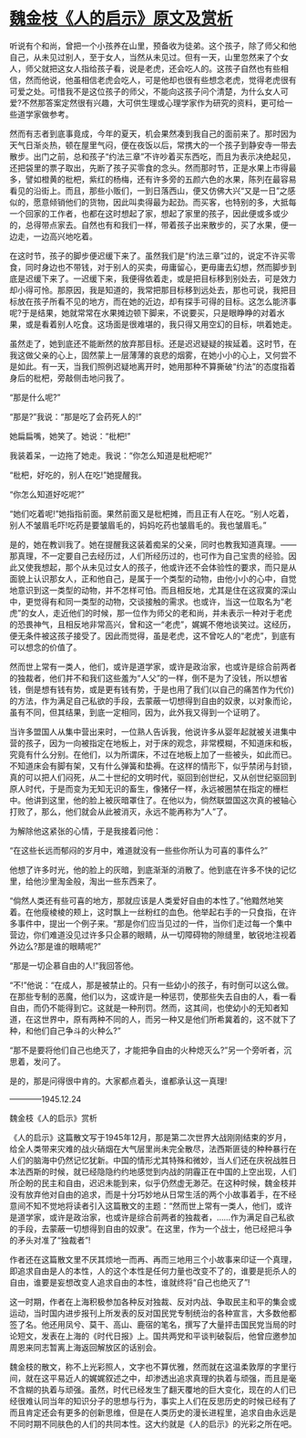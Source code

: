 # [魏金枝《人的启示》原文及赏析](https://www.vrrw.net/wx/9038.html)

听说有个和尚，曾把一个小孩养在山里，预备收为徒弟。这个孩子，除了师父和他自己，从未见过别人，至于女人，当然从未见过。但有一天，山里忽然来了个女人，师父就把这女人指给孩子看，说是老虎，还会吃人的。这孩子自然也有些相信，然而他说，他虽相信老虎会吃人，可是他却也很有些想念老虎，觉得老虎很有可爱之处。可惜我不是这位孩子的师父，不能向这孩子问个清楚，为什么女人可爱?不然那答案定然很有兴趣，大可供生理或心理学家作为研究的资料，更可给一些道学家做参考。

然而有志者到底事竟成，今年的夏天，机会果然凑到我自己的面前来了。那时因为天气日渐炎热，顿在屋里气闷，便在夜饭以后，常携大的一个孩子到静安寺一带去散步。出门之前，总和孩子“约法三章”不许吵着买东西吃，而且为表示决绝起见，还把袋里的票子取出，先断了孩子买零食的念头。然而那时节，正是水果上市得最多，譬如橙黄的枇杷，紫红的杨梅，还有许多旁的五颜六色的水果，陈列在最容易看见的沿街上。而且，那些小贩们，一到日落西山，便又仿佛大兴“又是一日”之感似的，愿意倾销他们的货物，因此叫卖得最为起劲。而买客，也特别的多，大抵每一个回家的工作者，也都在这时想起了家，想起了家里的孩子，因此便或多或少的，总得带点家去。自然也有和我们一样，带着孩子出来散步的，买了水果，便一边走，一边高兴地吃着。

在这时节，孩子的脚步便迟缓下来了。虽然我们是“约法三章”过的，说定不许买零食，同时身边也不带钱，对于别人的买卖，毋庸留心，更毋庸去幻想，然而脚步到底是迟缓下来了。一迟缓下来，我便得依着走，或是把目标移到别处去，可是效力却小得可怜。那原因，我是知道的，我常把那目标移到远处去，那也可说，我把目标放在孩子所看不见的地方，而在她的近边，却有探手可得的目标。这怎么能济事呢?于是结果，她就常常在水果摊边顿下脚来，不说要买，只是眼睁睁的对着水果，或是看着别人吃食。这场面是很难堪的，我只得又用空幻的目标，哄着她走。



虽然走了，她到底还不能断然的放弃那目标。还是迟迟疑疑的挨延着。这时节，在我这做父亲的心上，固然蒙上一层薄薄的哀悲的烟雾，在她小小的心上，又何尝不是如此。有一天，当我们照例迟疑地离开时，她用那种不算撕破“约法”的态度指着身后的枇杷，旁敲侧击地问我了。

“那是什么呢?”

“那是?”我说：“那是吃了会药死人的!”

她扁扁嘴，她笑了。她说：“枇杷!”

我装着呆，一边拖了她走。我说：“你怎么知道是枇杷呢?”

“枇杷，好吃的，别人在吃!”她提醒我。

“你怎么知道好吃呢?”

“她们吃着呢!”她指指前面。果然前面又是枇杷摊，而且正有人在吃。“别人吃着，别人不皱眉毛吓!吃药是要皱眉毛的，妈妈吃药也皱眉毛的。我也皱眉毛。”

是的，她在教训我了。她在提醒我这装着痴呆的父亲，同时也教我知道真理。——那真理，不一定要自己去经历过，人们所经历过的，也可作为自己宝贵的经验。因此又使我想起，那个从未见过女人的孩子，他或许还不会体验性的要求，而只是从面貌上认识那女人，正和他自己，是属于一个类型的动物，由他小小的心中，自觉地意识到这一类型的动物，并不怎样可怕。而且相反地，尤其是住在这寂寞的深山中，更觉得有和同一类型的动物，交谈接触的需求。也或许，当这一位取名为“老虎”的女人，走近他们的时候，那一位作为师父的老和尚，并未表示一种对于老虎的恐畏神气，且相反地非常高兴，曾和这一“老虎”，娓娓不倦地谈笑过。这经历，便无条件被这孩子接受了。因此而觉得，虽是老虎，这不曾吃人的“老虎”，到底有可以想念的价值了。

然而世上常有一类人，他们，或许是道学家，或许是政治家，也或许是综合前两者的独裁者，他们并不和我们这些羞为“人父”的一样，倒不是为了没钱，所以想省钱，倒是想有钱有势，或是更有钱有势，于是也用了我们(以自己的痛苦作为代价)的方法，作为满足自己私欲的手段，去蒙蔽一切想得到自由的奴隶，以对象而论，虽有不同，但其结果，到底一定相同，因为，此外我又得到一个证明了。

当许多盟国人从集中营出来时，一位熟人告诉我，他说许多从婴年起就被关进集中营的孩子，因为一向被指定在地板上，对于床的观念，非常模糊，不知道床和板，究竟有什么分别。在他们，以为所谓床，不过在地板上加了一些被头，如此而已。不知道床会有脚有架，又有什么弹簧和垫褥。在这样的情形下，似乎禁闭与封锁，真的可以把人们闷死，从二十世纪的文明时代，驱回到创世纪，又从创世纪驱回到原人时代，于是而变为无知无识的畜生，像猪仔一样，永远被圈禁在指定的栅栏中。他讲到这里，他的脸上被灰暗罩住了。在他以为，倘然联盟国这次真的被轴心打败了，那么，他们就会从此被消灭，永远不能再称为“人”了。

为解除他这紧张的心情，于是我接着问他：

“在这些长远而郁闷的岁月中，难道就没有一些些你所认为可喜的事件么?”

他想了许多时光，他的脸上的灰暗，到底渐渐的消散了。他到底在许多不快的记忆里，给他沙里淘金般，淘出一些东西来了。

“倘然人类还有些可喜的地方，那就应该是人类爱好自由的本性了。”他黯然地笑着。在他瘦棱棱的颊上，这时飘上一丝粉红的血色。他举起右手的一只食指，在许多事件中，提出一个例子来。“那是你们应当见过的一件，当你们走过每一个集中营边，你们难道没见过许多只企慕的眼睛，从一切障碍物的隙缝里，敏锐地注视着外边么?那是谁的眼睛呢?”

“那是一切企慕自由的人!”我回答他。

“不!”他说：“在成人，那是被禁止的。只有一些幼小的孩子，有时倒可以这么做。在那些专制的恶魔，他们以为，这或许是一种惩罚，使那些失去自由的人，看一看自由，而仍不能得到它。这就是一种刑罚。然而，这其间，也使幼小的无知者知道，在这世界中，原有两种不同的人，而另一种又是他们所希冀着的，这不就下了种，和他们自己争斗的火种么?”

“那不是要将他们自己也绝灭了，才能把争自由的火种熄灭么?”另一个旁听者，沉思着，发问了。

是的，那是问得很中肯的。大家都点着头，谁都承认这一真理!

————1945.12.24

魏金枝《人的启示》赏析

《人的启示》这篇散文写于1945年12月，那是第二次世界大战刚刚结束的岁月，给全人类带来灾难的战火硝烟在大气层里尚未完全散尽，法西斯匪徒的种种暴行在人们的脑海中仍然记忆犹新。中国的情形尤其特殊和微妙，当人们还在庆祝战胜日本法西斯的时候，就已经隐隐约约地感觉到内战的阴霾正在中国的上空出现，人们所企盼的民主和自由，迟迟未能到来，似乎仍然虚无渺茫。在这种时候，魏金枝并没有放弃他对自由的追求，而是十分巧妙地从日常生活的两个小故事着手，在不经意间不知不觉地将读者引入这篇散文的主题：“然而世上常有一类人，他们，或许是道学家，或许是政治家，也或许是综合前两者的独裁者，……作为满足自己私欲的手段，去蒙蔽一切想得到自由的奴隶”。在这里，作为一个战士，他已经把斗争的矛头对准了“独裁者”!

作者还在这篇散文里不厌其烦地一而再、再而三地用三个小故事来印证一个真理，即追求自由是人的本性，人的这个本性是任何力量也改变不了的，谁要是扼杀人的自由，谁要是妄想改变人追求自由的本性，谁就终将“自己也绝灭了”!

这一时期，作者在上海积极参加各种反对独裁、反对内战、争取民主和平的集会或运动，当时国内进步报刊上所发表的反对国民党专制统治的各种宣言，大多数他都签了名。他还用凤兮、莫干、高山、鹿宿的笔名，撰写了大量抨击国民党当局的时论短文，发表在上海的《时代日报》上。国共两党和平谈判破裂后，他曾应邀参加周恩来同志暂离上海返回解放区的话别会。

魏金枝的散文，称不上光彩照人，文字也不算优雅，然而就在这温柔敦厚的字里行间，就在这平易近人的娓娓叙述之中，却渗透出追求真理的执着与顽强，而且是毫不含糊的执着与顽强。虽然，时代已经发生了翻天覆地的巨大变化，现在的人们已经很难认同当年的知识分子的思想与行为，事实上人们在反思历史的时候已经有了而且肯定还会有更多的创新思维，但是在人类历史的漫长进程里，追求自由永远是不同时期不同肤色的人们的共同本性。这大约就是《人的启示》的光彩之所在吧。

